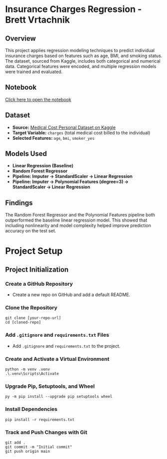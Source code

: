 # Insurance Charges Regression - Brett Vrtachnik

## Overview
This project applies regression modeling techniques to predict individual insurance charges based on features such as age, BMI, and smoking status. The dataset, sourced from Kaggle, includes both categorical and numerical data. Categorical features were encoded, and multiple regression models were trained and evaluated.

## Notebook
[Click here to open the notebook](https://github.com/bvrtachnik/ml_regression_bvrtachnik/blob/main/regression_bvrtachnik.ipynb)

## Dataset
- **Source:** [Medical Cost Personal Dataset on Kaggle](https://www.kaggle.com/datasets/mirichoi0218/insurance)  
- **Target Variable:** `charges` (total medical cost billed to the individual)  
- **Selected Features:** `age`, `bmi`, `smoker_yes`

## Models Used
- **Linear Regression (Baseline)**
- **Random Forest Regressor**
- **Pipeline: Imputer → StandardScaler → Linear Regression**
- **Pipeline: Imputer → Polynomial Features (degree=3) → StandardScaler → Linear Regression**

## Findings
The Random Forest Regressor and the Polynomial Features pipeline both outperformed the baseline linear regression model. This showed that including nonlinearity and model complexity helped improve prediction accuracy on the test set.

# Project Setup

## Project Initialization

### Create a GitHub Repository
- Create a new repo on GitHub and add a default README.

### Clone the Repository
```shell
git clone [your-repo-url]
cd [cloned-repo]
```

### Add `.gitignore` and `requirements.txt` Files
- Add `.gitignore` and `requirements.txt` to the project.

### Create and Activate a Virtual Environment
```shell
python -m venv .venv
.\.venv\Scripts\Activate
```

### Upgrade Pip, Setuptools, and Wheel
```shell
py -m pip install --upgrade pip setuptools wheel
```

### Install Dependencies
```shell
pip install -r requirements.txt
```

### Track and Push Changes with Git
```shell
git add .
git commit -m "Initial commit"
git push origin main

